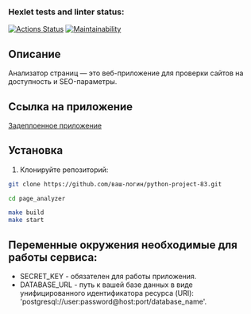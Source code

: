 ### Hexlet tests and linter status:
[![Actions Status](https://github.com/Robinwurst/python-project-83/actions/workflows/hexlet-check.yml/badge.svg)](https://github.com/Robinwurst/python-project-83/actions)
[![Maintainability](https://api.codeclimate.com/v1/badges/5905134eb382726fa5c1/maintainability)](https://codeclimate.com/github/Robinwurst/python-project-83/maintainability)

## Описание
Анализатор страниц — это веб-приложение для проверки сайтов на доступность и SEO-параметры.

## Ссылка на приложение
[Задеплоенное приложение](https://python-project-83-1-4nyf.onrender.com)

## Установка
1. Клонируйте репозиторий:
```bash
git clone https://github.com/ваш-логин/python-project-83.git

cd page_analyzer

make build
make start
```

## Переменные окружения необходимые для работы сервиса:

- SECRET_KEY - обязателен для работы приложения.
- DATABASE_URL - путь к вашей базе данных в виде унифицированного идентификатора ресурса (URI): 'postgresql://user:password@host:port/database_name'.




